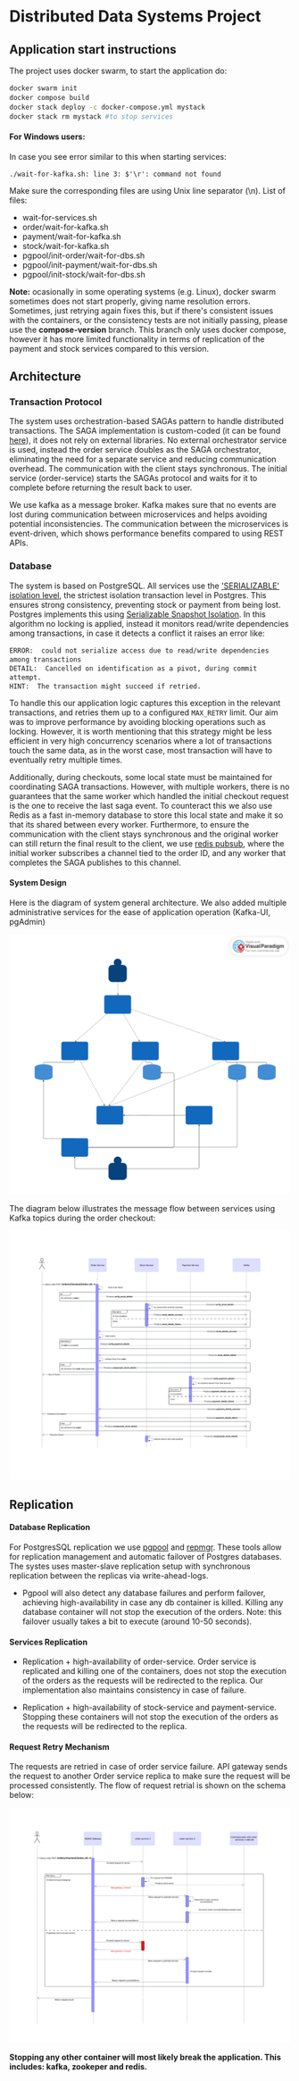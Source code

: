# Distributed Data Systems Project 

## Application start instructions

The project uses docker swarm, to start the application do: 

```bash
docker swarm init
docker compose build
docker stack deploy -c docker-compose.yml mystack
docker stack rm mystack #to stop services
```

#### For Windows users:

In case you see error similar to this when starting services:
```
./wait-for-kafka.sh: line 3: $'\r': command not found
```
Make sure the corresponding files are using Unix line separator (\n).
List of files:
- wait-for-services.sh
- order/wait-for-kafka.sh
- payment/wait-for-kafka.sh
- stock/wait-for-kafka.sh
- pgpool/init-order/wait-for-dbs.sh
- pgpool/init-payment/wait-for-dbs.sh
- pgpool/init-stock/wait-for-dbs.sh


**Note:** ocasionally in some operating systems (e.g. Linux), docker swarm sometimes does not start properly, giving name resolution errors. Sometimes, just retrying again fixes this, but if there's consistent issues with the containers, or the consistency tests are not initially passing, please use the **compose-version** branch. This branch only uses docker compose, however it has more limited functionality in terms of replication of the payment and stock services compared to this version.

## Architecture

### Transaction Protocol
The system uses orchestration-based SAGAs pattern to handle distributed transactions. The SAGA implementation is custom-coded (it can be found [here](order/orchestrator.py)), it does not rely on external libraries. No external orchestrator service is used, instead the order service doubles as the SAGA orchestrator, eliminating the need for a separate service and reducing communication overhead. The communication with the client stays synchronous. The initial service (order-service) starts the SAGAs protocol and waits for it to complete before returning the result back to user.

We use kafka as a message broker. Kafka makes sure that no events are lost during communication between microservices and helps avoiding potential inconsistencies. The communication between the microservices is event-driven, which shows performance benefits compared to using REST APIs.

### Database

The system is based on PostgreSQL. All services use the ['SERIALIZABLE' isolation level](https://www.postgresql.org/docs/current/transaction-iso.html), the strictest isolation transaction level in Postgres. This ensures strong consistency, preventing stock or payment from being lost. Postgres implements this using [Serializable Snapshot Isolation](https://wiki.postgresql.org/wiki/SSI). In this algorithm no locking is applied, instead it monitors read/write dependencies among transactions, in case it detects a conflict it raises an error like:
```
ERROR:  could not serialize access due to read/write dependencies among transactions
DETAIL:  Cancelled on identification as a pivot, during commit attempt.
HINT:  The transaction might succeed if retried.
```  
To handle this our application logic captures this exception in the relevant transactions, and retries them up to a configured `MAX_RETRY` limit. Our aim was to improve performance by avoiding blocking operations such as locking. However, it is worth mentioning that this strategy might be less efficient in very high concurrency scenarios where a lot of transactions touch the same data, as in the worst case, most transaction will have to eventually retry multiple times.

Additionally, during checkouts, some local state must be maintained for coordinating SAGA transactions. However, with multiple workers, there is no guarantees that the same worker which handled the initial checkout request is the one to receive the last saga event. To counteract this we also use Redis as a fast in-memory database to store this local state and make it so that its shared between every worker. Furthermore, to ensure the communication with the client stays synchronous and the original worker can still return the final result to the client, we use [redis pubsub](https://redis.io/docs/latest/develop/interact/pubsub/), where the initial worker subscribes a channel tied to the order ID, and any worker that completes the SAGA publishes to this channel.

#### System Design
Here is the diagram of system general architecture. We also added multiple administrative services for the ease of application operation (Kafka-UI, pgAdmin)

![system_design](images/system_design.svg)

The diagram below illustrates the message flow between services using Kafka topics during the order checkout:

![event_flow](images/event_flow.png)

  
## Replication
#### Database Replication
For PostgresSQL replication we use [pgpool](https://www.pgpool.net/mediawiki/index.php/Main_Page) and [repmgr](https://www.repmgr.org/). These tools allow for replication management and automatic failover of Postgres databases. The systes uses master-slave replication setup with synchronous replication between the replicas via write-ahead-logs.

- Pgpool will also detect any database failures and perform failover, achieving high-availability in case any db container is killed.  Killing any database container will not stop the execution of the orders. Note: this failover usually takes a bit to execute (around 10-50 seconds). 

#### Services Replication
- Replication + high-availability of order-service. Order service is replicated and killing one of the containers, does not stop the execution of the orders as the requests will be redirected to the replica. Our implementation also maintains consistency in case of failure. 

- Replication + high-availability of stock-service and payment-service. Stopping these containers will not stop the execution of the orders as the requests will be redirected to the replica. 

#### Request Retry Mechanism
The requests are retried in case of order service failure. API gateway sends the request to another Order service replica to make sure the request will be processed consistently. 
The flow of request retrial is shown on the schema below:

![retry_diagram](images/retry_diagram.png)

**Stopping any other container will most likely break the application. This includes: kafka, zookeper and redis.**